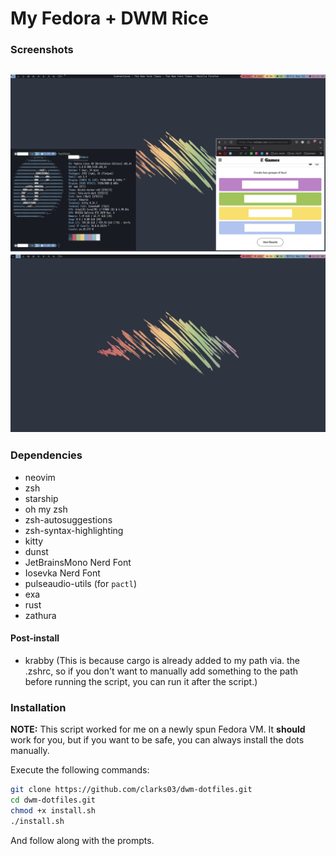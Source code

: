 # My Fedora + DWM Rice

### Screenshots
![](./assets/rice1.png)
![](./assets/rice2.png)
---
### Dependencies
- neovim
- zsh
- starship
- oh my zsh
- zsh-autosuggestions
- zsh-syntax-highlighting
- kitty
- dunst
- JetBrainsMono Nerd Font
- Iosevka Nerd Font
- pulseaudio-utils (for `pactl`)
- exa
- rust
- zathura

#### Post-install
- krabby
(This is because cargo is already added to my path via. the .zshrc, so if you don't want to manually add something to the path before running the script, you can run it after the script.)

### Installation
**NOTE:** This script worked for me on a newly spun Fedora VM. It **should** work for you, but if you want to be safe, you can always install the dots manually.

Execute the following commands:
```sh
git clone https://github.com/clarks03/dwm-dotfiles.git
cd dwm-dotfiles.git
chmod +x install.sh
./install.sh
```

And follow along with the prompts.
